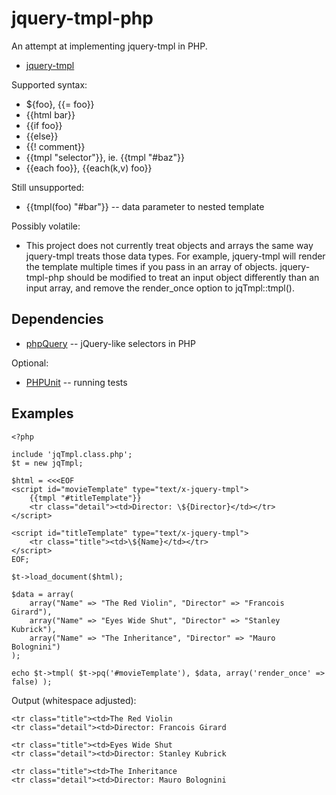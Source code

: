 jquery-tmpl-php
===============

An attempt at implementing jquery-tmpl in PHP.

* [jquery-tmpl](http://github.com/jquery/jquery-tmpl)

Supported syntax:

* ${foo}, {{= foo}}
* {{html bar}}
* {{if foo}}
* {{else}}
* {{! comment}}
* {{tmpl "selector"}}, ie. {{tmpl "#baz"}}
* {{each foo}}, {{each(k,v) foo}}

Still unsupported:

* {{tmpl(foo) "#bar"}} -- data parameter to nested template

Possibly volatile:

* This project does not currently treat objects and arrays the same way jquery-tmpl treats those data types. For example, jquery-tmpl will render the template multiple times if you pass in an array of objects. jquery-tmpl-php should be modified to treat an input object differently than an input array, and remove the render_once option to jqTmpl::tmpl().

Dependencies
------------

* [phpQuery](http://code.google.com/p/phpquery/) -- jQuery-like selectors in PHP

Optional:

* [PHPUnit](http://www.phpunit.de/) -- running tests

Examples
--------

	<?php

	include 'jqTmpl.class.php';
	$t = new jqTmpl;

	$html = <<<EOF
	<script id="movieTemplate" type="text/x-jquery-tmpl"> 
		{{tmpl "#titleTemplate"}}
		<tr class="detail"><td>Director: \${Director}</td></tr>
	</script>

	<script id="titleTemplate" type="text/x-jquery-tmpl"> 
		<tr class="title"><td>\${Name}</td></tr>
	</script>
	EOF;

	$t->load_document($html);

	$data = array(
		array("Name" => "The Red Violin", "Director" => "Francois Girard"),
		array("Name" => "Eyes Wide Shut", "Director" => "Stanley Kubrick"),
		array("Name" => "The Inheritance", "Director" => "Mauro Bolognini")
	);

	echo $t->tmpl( $t->pq('#movieTemplate'), $data, array('render_once' => false) );

Output (whitespace adjusted):

	<tr class="title"><td>The Red Violin
	<tr class="detail"><td>Director: Francois Girard

	<tr class="title"><td>Eyes Wide Shut
	<tr class="detail"><td>Director: Stanley Kubrick

	<tr class="title"><td>The Inheritance
	<tr class="detail"><td>Director: Mauro Bolognini
